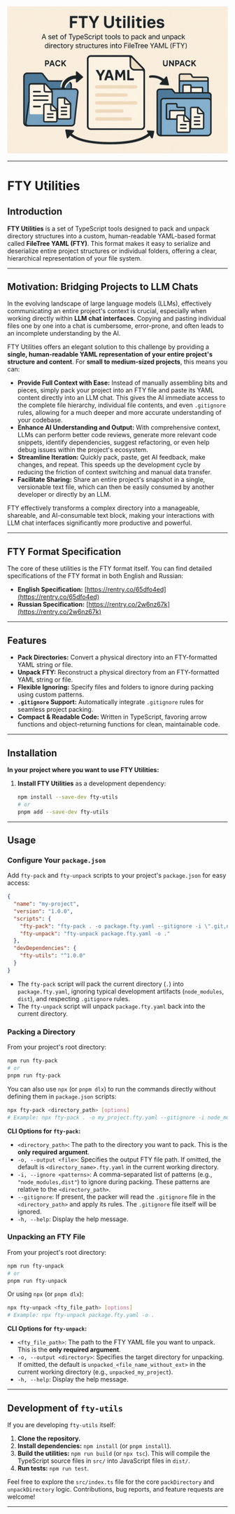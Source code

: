 ![image](readme.png)

-----

# FTY Utilities

## Introduction

**FTY Utilities** is a set of TypeScript tools designed to pack and unpack directory structures into a custom, human-readable YAML-based format called **FileTree YAML (FTY)**. This format makes it easy to serialize and deserialize entire project structures or individual folders, offering a clear, hierarchical representation of your file system.

---

## Motivation: Bridging Projects to LLM Chats

In the evolving landscape of large language models (LLMs), effectively communicating an entire project's context is crucial, especially when working directly within **LLM chat interfaces**. Copying and pasting individual files one by one into a chat is cumbersome, error-prone, and often leads to an incomplete understanding by the AI.

FTY Utilities offers an elegant solution to this challenge by providing a **single, human-readable YAML representation of your entire project's structure and content**. For **small to medium-sized projects**, this means you can:

* **Provide Full Context with Ease:** Instead of manually assembling bits and pieces, simply pack your project into an FTY file and paste its YAML content directly into an LLM chat. This gives the AI immediate access to the complete file hierarchy, individual file contents, and even `.gitignore` rules, allowing for a much deeper and more accurate understanding of your codebase.
* **Enhance AI Understanding and Output:** With comprehensive context, LLMs can perform better code reviews, generate more relevant code snippets, identify dependencies, suggest refactoring, or even help debug issues within the project's ecosystem.
* **Streamline Iteration:** Quickly pack, paste, get AI feedback, make changes, and repeat. This speeds up the development cycle by reducing the friction of context switching and manual data transfer.
* **Facilitate Sharing:** Share an entire project's snapshot in a single, versionable text file, which can then be easily consumed by another developer or directly by an LLM.

FTY effectively transforms a complex directory into a manageable, shareable, and AI-consumable text block, making your interactions with LLM chat interfaces significantly more productive and powerful.

---

## FTY Format Specification

The core of these utilities is the FTY format itself. You can find detailed specifications of the FTY format in both English and Russian:

* **English Specification:** [https://rentry.co/65dfo4ed](https://rentry.co/65dfo4ed)
* **Russian Specification:** [https://rentry.co/2w6nz67k](https://rentry.co/2w6nz67k)

-----

## Features

* **Pack Directories:** Convert a physical directory into an FTY-formatted YAML string or file.
* **Unpack FTY:** Reconstruct a physical directory from an FTY-formatted YAML string or file.
* **Flexible Ignoring:** Specify files and folders to ignore during packing using custom patterns.
* **`.gitignore` Support:** Automatically integrate `.gitignore` rules for seamless project packing.
* **Compact & Readable Code:** Written in TypeScript, favoring arrow functions and object-returning functions for clean, maintainable code.

-----

## Installation

**In your project where you want to use FTY Utilities:**

1.  **Install FTY Utilities** as a development dependency:
    ```bash
    npm install --save-dev fty-utils
    # or
    pnpm add --save-dev fty-utils
    ```

-----

## Usage

### Configure Your `package.json`

Add `fty-pack` and `fty-unpack` scripts to your project's `package.json` for easy access:

```json
{
  "name": "my-project",
  "version": "1.0.0",
  "scripts": {
    "fty-pack": "fty-pack . -o package.fty.yaml --gitignore -i \".git,node_modules,dist,pnpm-lock.yaml\"",
    "fty-unpack": "fty-unpack package.fty.yaml -o ."
  },
  "devDependencies": {
    "fty-utils": "^1.0.0"
  }
}
```
* The `fty-pack` script will pack the current directory (`.`) into `package.fty.yaml`, ignoring typical development artifacts (`node_modules`, `dist`), and respecting `.gitignore` rules.
* The `fty-unpack` script will unpack `package.fty.yaml` back into the current directory.

### Packing a Directory

From your project's root directory:

```bash
npm run fty-pack
# or
pnpm run fty-pack
```

You can also use `npx` (or `pnpm dlx`) to run the commands directly without defining them in `package.json` scripts:

```bash
npx fty-pack <directory_path> [options]
# Example: npx fty-pack . -o my_project.fty.yaml --gitignore -i node_modules,dist
```

**CLI Options for `fty-pack`:**

* `<directory_path>`: The path to the directory you want to pack. This is the **only required argument**.
* `-o, --output <file>`: Specifies the output FTY file path. If omitted, the default is `<directory_name>.fty.yaml` in the current working directory.
* `-i, --ignore <patterns>`: A comma-separated list of patterns (e.g., `"node_modules,dist"`) to ignore during packing. These patterns are relative to the `<directory_path>`.
* `--gitignore`: If present, the packer will read the `.gitignore` file in the `<directory_path>` and apply its rules. The `.gitignore` file itself will be ignored.
* `-h, --help`: Display the help message.

### Unpacking an FTY File

From your project's root directory:

```bash
npm run fty-unpack
# or
pnpm run fty-unpack
```

Or using `npx` (or `pnpm dlx`):

```bash
npx fty-unpack <fty_file_path> [options]
# Example: npx fty-unpack package.fty.yaml -o .
```

**CLI Options for `fty-unpack`:**

* `<fty_file_path>`: The path to the FTY YAML file you want to unpack. This is the **only required argument**.
* `-o, --output <directory>`: Specifies the target directory for unpacking. If omitted, the default is `unpacked_<file_name_without_ext>` in the current working directory (e.g., `unpacked_my_project`).
* `-h, --help`: Display the help message.

-----

## Development of `fty-utils`

If you are developing `fty-utils` itself:

1.  **Clone the repository.**
2.  **Install dependencies:** `npm install` (or `pnpm install`).
3.  **Build the utilities:** `npm run build` (or `npx tsc`). This will compile the TypeScript source files in `src/` into JavaScript files in `dist/`.
4.  **Run tests:** `npm run test`.

Feel free to explore the `src/index.ts` file for the core `packDirectory` and `unpackDirectory` logic. Contributions, bug reports, and feature requests are welcome!

-----
